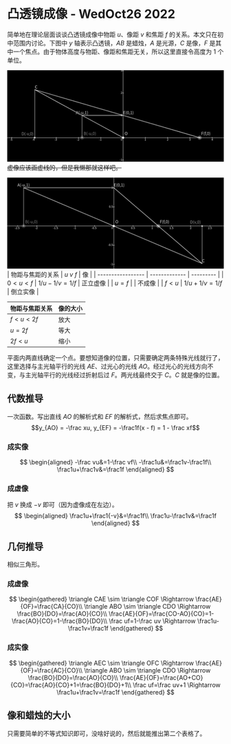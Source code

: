 # 凸透镜成像 - WedOct26 2022
简单地在理论层面谈谈凸透镜成像中物距 $u$、像距 $v$ 和焦距 $f$ 的关系。本文只在初中范围内讨论。下图中 $y$ 轴表示凸透镜，$AB$ 是蜡烛，$A$ 是光源，$C$ 是像，$F$ 是其中一个焦点。由于物体高度与物距、像距和焦距无关，所以这里直接令高度为 $1$ 个单位。

![virtual](virtual2022-10-26_11-38-01.png) 
~~虚像应该画虚线的，但是我懒那就这样吧。~~

![real](real2022-10-26_11-36-23.png)
| 物距与焦距的关系  | $u$ $v$ $f$   | 像        |
| ----------------- | ------------- | --------- |
| $0<u<f$           | $1/u-1/v=1/f$ | 正立虚像  |
| $u=f$             |               | 不成像    |
| $f<u$             | $1/u+1/v=1/f$ | 倒立实像  |

| 物距与焦距关系  | 像的大小  |
| --------------- | --------- |
| $f<u<2f$        | 放大      |
| $u=2f$          | 等大      |
| $2f<u$          | 缩小      |

平面内两直线确定一个点。要想知道像的位置，只需要确定两条特殊光线就行了，这里选择与主光轴平行的光线 $AE$、过光心的光线 $AO$。经过光心的光线方向不变，与主光轴平行的光线经过折射后过 $F$。两光线最终交于 $C$。$C$ 就是像的位置。

## 代数推导
一次函数。写出直线 $AO$ 的解析式和 $EF$ 的解析式，然后求焦点即可。
$$y_{AO} = -\frac xu, y_{EF} = -\frac1f(x - f) = 1 - \frac xf$$

### 成实像
$$
\begin{aligned}
      -\frac vu&=1-\frac vf\\
       -\frac1u&=\frac1v-\frac1f\\
\frac1u+\frac1v&=\frac1f
\end{aligned}
$$

### 成虚像
把 $v$ 换成 $-v$ 即可（因为虚像成在左边）。
$$
\begin{aligned}
\frac1u+\frac1{-v}&=\frac1f\\
   \frac1u-\frac1v&=\frac1f
\end{aligned}
$$

## 几何推导
相似三角形。

### 成虚像
$$
\begin{gathered}
\triangle CAE \sim \triangle COF \Rightarrow \frac{AE}{OF}=\frac{CA}{CO}\\
\triangle ABO \sim \triangle CDO \Rightarrow \frac{BO}{DO}=\frac{AO}{CO}\\
\frac{AE}{OF}=\frac{CO-AO}{CO}=1-\frac{AO}{CO}=1-\frac{BO}{DO}\\
\frac uf=1-\frac uv \Rightarrow \frac1u-\frac1v=\frac1f
\end{gathered}
$$

### 成实像
$$
\begin{gathered}
\triangle AEC \sim \triangle OFC \Rightarrow \frac{AE}{OF}=\frac{AC}{CO}\\
\triangle ABO \sim \triangle CDO \Rightarrow \frac{BO}{DO}=\frac{AO}{CO}\\
\frac{AE}{OF}=\frac{AO+CO}{CO}=\frac{AO}{CO}+1=\frac{BO}{DO}+1\\
\frac uf=\frac uv+1 \Rightarrow \frac1u+\frac1v=\frac1f
\end{gathered}
$$

## 像和蜡烛的大小
只需要简单的不等式知识即可，没啥好说的，然后就能推出第二个表格了。
